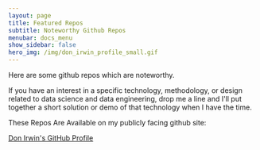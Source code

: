 ```yaml
---
layout: page
title: Featured Repos
subtitle: Noteworthy Github Repos
menubar: docs_menu
show_sidebar: false
hero_img: /img/don_irwin_profile_small.gif
---
```


Here are some github repos which are noteworthy.

If you have an interest in a specific technology, methodology, or design related to data science and data engineering, drop me a line and I'll put together a short solution or demo of that technology when I have the time.

These Repos Are Available on my publicly facing github site:

[Don Irwin's GitHub Profile](https://github.com/Don-Irwin?tab=repositories)



